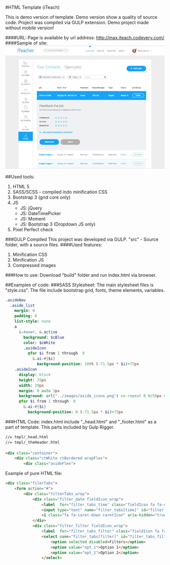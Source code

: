 #HTML Template (iTeach)

This is demo version of template.
Demo version show a quality of source code. Project was compiled via GULP extension. 
Demo project made without mobile version!

####URL:
Page is available by url address:  http://max.iteach.codevery.com/
####Sample of site:
![Alt text](build/assets/images/template_image.jpg)

##Used tools:

1. HTML 5
2. SASS/SCSS - compiled indo minification CSS
3. Bootstrap 3 (grid core only)
4. JS
    * JS: jQuery
    * JS: DateTimePicker
    * JS: Moment
    * JS: Bootstrap 3 (Dropdown JS only)
5. Pixel Perfect check

###GULP Compiled
This project was developed via GULP. "src" - Source folder, with a source files.
####Used features:
1. Minification CSS
2. Minification JS
3. Compressed images

###How to use:
Download "build" folder and run index.html via browser.

##Examples of code:
###SASS Stylesheet:
The main stylesheet files is "style.css". The file include bootstrap grid, fonts, theme elements, variables.
```sass
.asideNav
  .aside_list
    margin: 0
    padding: 0
    list-style: none
    a
      &:hover, &.active
        background: $cBlue
        color: $cWhite
        .asideIcon
          @for $i from 1 through  9
            &.ai-#{$i}
              background-position: 100% (-71.5px * $i)+75px
    .asideIcon
      display: block
      height: 35px
      width: 29px
      margin: 0 auto 3px
      background: url("../images/aside_icons.png") no-repeat 0 0/58px 602px
      @for $i from 1 through  9
        &.ai-#{$i}
          background-position: 0 (-71.5px * $i)+75px
```
###HTML Code:
index.html include "_head.html" and "_footer.html" as a part of template. This parts included by Gulp Rigger.
```html
//= tmpl/_head.html
//= tmpl/_theHeader.html

<div class="container">
    <div class="ctWhite ctBordered wrapFlex">
        <div class="asideFlex">
```
Example of pure HTML file:
```html
<div class="filerTabs">
    <form action="#">
        <div class="filterTabs_wrap">
            <div class="filter_date fieldIcon_wrap">
                <label  for="filter_tabs_time" class="fieldIcon fa fa-calendar-check-o"></label>
                <input type="text" name="filter_tabs[time]" id="filter_tabs_time" class="fField fGray fStretch field_date">
                <i class="fa fa-caret-down caretIcon" aria-hidden="true"></i>
            </div>
            <div class="filter_filter fieldIcon_wrap">
                <label  for="filter_tabs_filter" class="fieldIcon fa fa-filter"></label>
                <select name="filter_tabs[filter]" id="filter_tabs_filter" class="fField fGray fStretch field_filte">
                    <option selected disabled>Filters</option>
                    <option value="opt_1">Option 1</option>
                    <option value="opt_2">Option 2</option>
                </select>
```
